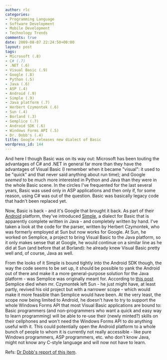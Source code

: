 ```yaml
---
author: rlc
categories:
- Programming Language
- Software Development
- Mobile Development
- Technology Trends
comments: true
date: 2009-08-07 22:24:50+00:00
layout: post
tags:
- Microsoft (.8)
- C# (.7)
- .NET (.6)
- Visual Basic (.9)
- Google (.8)
- Python (.5)
- Java (.6)
- ASP (.4)
- Android (.9)
- Simple (.9)
- Java platform (.7)
- Herbert Czymontek (.6)
- Sun (.4)
- Borland (.3)
- Semplice (.7)
- Android SDK (.6)
- Windows Forms API (.5)
- Dr. Dobb's (.4)
title: Google releases new dialect of Basic
wordpress_id: 144
---
```


And here I though Basic was on its way out: Microsoft has been touting the advantages of C# and .NET in general far more than they have the advantages of Visual Basic (I remember when it became "visual": it used to be "quick" and that never said anything about run time); and Google _seemed_ to be much more interested in Python and Java than they were in the whole Basic scene. In the circles I've frequented for the last several years, Basic was used only in ASP applications and then only if, for some reason, using C# was out of the question. Basic was basically legacy code that hadn't been replaced yet.

<!--more-->

Now, Basic is back - and it's Google that brought it back. As part of their [Android](http://android.com) platform, they've introduced [Simple](http://code.google.com/p/simple/), a dialect for Basic that is apparently complete written in Java - and completely written by hand. I've taken a look at the code for the parser, written by Herbert Czymontek, who was formerly employed at Sun but now works for Google. At Sun, he worked on Semplice, a project to bring Visual Basic to the Java platform, so it only makes sense that at Google, he would continue on a similar line as he did at Sun (and before that at Borland): he already knew Visual Basic pretty well and, of course, Java as well.

From the looks of it Simple is bound tightly into the Android SDK though, the way the code seems to be set up, it should be possible to yank the Android out of there and make it a more general-purpose solution for the Java platform - was Semplice was originally meant for. According to [this post](http://web.archive.org/web/20130910034148/http://news.java-virtual-machine.net/34.html) Semplice died when mr. Czymontek left Sun - he just might have, at least partly, revived his old project but with a narrower scope - which would make it more feasible than Semplice would have been. At the very least, the scope now being limited to Android, he doesn't have to try to support the whole Windows Forms API that most Visual Basic applications are bound to: Basic programmers (and non-programmers who want a quick and easy way to learn programming) will be able to re-use their (newly minted?) skills on their cellphones and won't need the Windows Forms API to do anything useful with it. This could potentially open the Android platform to a whole bunch of people to whom it is currently not really accessible - like pure Windows programmers, ASP programmers, etc. who don't know Java, might not know any C-style language and will now not have to learn.

Refs: [Dr Dobb's report of this item](http://www.ddj.com/architect/218700225?cid=RSSfeed_DDJ_ArchitectDebug).